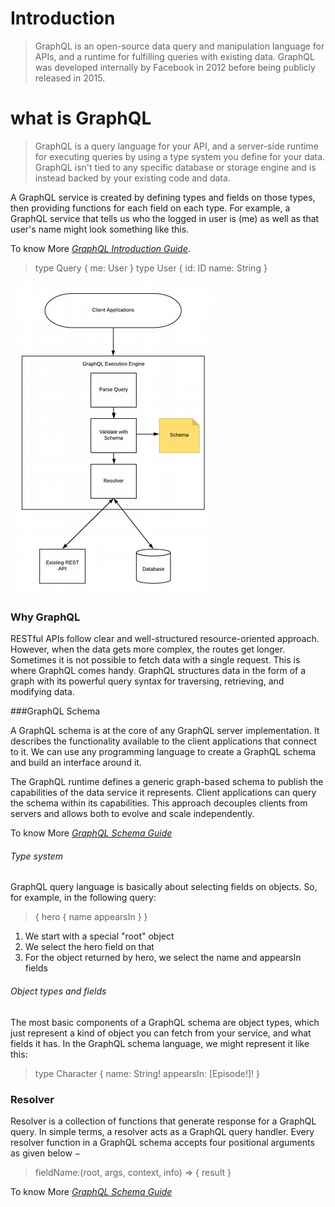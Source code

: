 # Introduction
>GraphQL is an open-source data query and manipulation language for APIs, and a runtime for fulfilling queries with existing data. GraphQL was developed internally by Facebook in 2012 before being publicly released in 2015.

# what is GraphQL
> GraphQL is a query language for your API, and a server-side runtime for executing queries by using a type system you define for your data. GraphQL isn't tied to any specific database or storage engine and is instead backed by your existing code and data.

A GraphQL service is created by defining types and fields on those types, then providing functions for each field on each type. For example, a GraphQL service that tells us who the logged in user is (me) as well as that user's name might look something like this.

To know More  *[GraphQL Introduction Guide](https://graphql.org/learn/)*.

>type Query {
  me: User
}
>type User {
  id: ID
  name: String
}

![graphQl](image/graphql-execution-engine.png)

### Why GraphQL
RESTful APIs follow clear and well-structured resource-oriented approach. However, when the data gets more complex, the routes get longer. Sometimes it is not possible to fetch data with a single request. This is where GraphQL comes handy. GraphQL structures data in the form of a graph with its powerful query syntax for traversing, retrieving, and modifying data. 


###GraphQL Schema


A GraphQL schema is at the core of any GraphQL server implementation. It describes the functionality available to the client applications that connect to it. We can use any programming language to create a GraphQL schema and build an interface around it.

The GraphQL runtime defines a generic graph-based schema to publish the capabilities of the data service it represents. Client applications can query the schema within its capabilities. This approach decouples clients from servers and allows both to evolve and scale independently.

To know More  *[GraphQL Schema Guide](https://graphql.org/learn/schema/)*



###### Type system 
 GraphQL query language is basically about selecting fields on objects. So, for example, in the following query:

>{
  hero {
    name
    appearsIn
  }
}
1. We start with a special "root" object
2. We select the hero field on that
3. For the object returned by hero, we select the name and appearsIn fields

###### Object types and fields
The most basic components of a GraphQL schema are object types, which just represent a kind of object you can fetch from your service, and what fields it has. In the GraphQL schema language, we might represent it like this:

>type Character {
  name: String!
  appearsIn: [Episode!]!
}

### Resolver
Resolver is a collection of functions that generate response for a GraphQL query. In simple terms, a resolver acts as a GraphQL query handler. Every resolver function in a GraphQL schema accepts four positional arguments as given below −
>fieldName:(root, args, context, info) => { result }

To know More  *[GraphQL Schema Guide](https://graphql.org/learn/execution/#root-fields-resolvers/)*